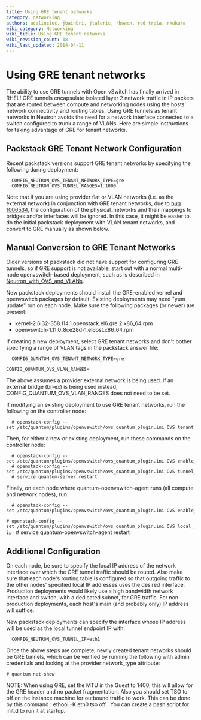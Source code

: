 ```yaml
---
title: Using GRE tenant networks
category: networking
authors: acalinciuc, jbainbri, jtaleric, rbowen, red trela, rkukura
wiki_category: Networking
wiki_title: Using GRE tenant networks
wiki_revision_count: 18
wiki_last_updated: 2014-04-11
---
```


# Using GRE tenant networks

The ability to use GRE tunnels with Open vSwitch has finally arrived in RHEL! GRE tunnels encapsulate isolated layer 2 network traffic in IP packets that are routed between compute and networking nodes using the hosts' network connectivity and routing tables. Using GRE tunnels as tenant networks in Neutron avoids the need for a network interface connected to a switch configured to trunk a range of VLANs. Here are simple instructions for taking advantage of GRE for tenant networks.

## Packstack GRE Tenant Network Configuration

Recent packstack versions support GRE tenant networks by specifying the following during deployment:

      CONFIG_NEUTRON_OVS_TENANT_NETWORK_TYPE=gre
      CONFIG_NEUTRON_OVS_TUNNEL_RANGES=1:1000

Note that if you are using provider flat or VLAN networks (i.e. as the external network) in conjunction with GRE tenant networks, due to [bug 1006534](https://bugzilla.redhat.com/show_bug.cgi?id=1006534), the configuration of the physical_networks and their mappings to bridges and/or interfaces will be ignored. In this case, it might be easier to do the initial packstack deployment with VLAN tenant networks, and convert to GRE manually as shown below.

## Manual Conversion to GRE Tenant Networks

Older versions of packstack did not have support for configuring GRE tunnels, so if GRE support is not available, start out with a normal multi-node openvswitch-based deployment, such as is described in [Neutron_with_OVS_and_VLANs](Neutron_with_OVS_and_VLANs).

New packstack deployments should install the GRE-enabled kernel and openvswitch packages by default. Existing deployments may need "yum update" run on each node. Make sure the following packages (or newer) are present:

*   kernel-2.6.32-358.114.1.openstack.el6.gre.2.x86_64.rpm
*   openvswitch-1.11.0_8ce28d-1.el6ost.x86_64.rpm

If creating a new deployment, select GRE tenant networks and don't bother specifying a range of VLAN tags in the packstack answer file:

      CONFIG_QUANTUM_OVS_TENANT_NETWORK_TYPE=gre
`CONFIG_QUANTUM_OVS_VLAN_RANGES=`<physical network for external network>

The above assumes a provider external network is being used. If an external bridge (br-ex) is being used instead, CONFIG_QUANTUM_OVS_VLAN_RANGES does not need to be set.

If modifying an existing deployment to use GRE tenant networks, run the following on the controller node:

      # openstack-config --set /etc/quantum/plugins/openvswitch/ovs_quantum_plugin.ini OVS tenant_network_type gre

Then, for either a new or existing deployment, run these commands on the controller node:

      # openstack-config --set /etc/quantum/plugins/openvswitch/ovs_quantum_plugin.ini OVS enable_tunneling True
      # openstack-config --set /etc/quantum/plugins/openvswitch/ovs_quantum_plugin.ini OVS tunnel_id_ranges 1:1000
      # service quantum-server restart

Finally, on each node where quantum-openvswitch-agent runs (all compute and network nodes), run:

      # openstack-config --set /etc/quantum/plugins/openvswitch/ovs_quantum_plugin.ini OVS enable_tunneling True
`# openstack-config --set /etc/quantum/plugins/openvswitch/ovs_quantum_plugin.ini OVS local_ip `<IP address>
      # service quantum-openvswitch-agent restart

## Additional Configuration

On each node, be sure to specify the local IP address of the network interface over which the GRE tunnel traffic should be routed. Also make sure that each node's routing table is configured so that outgoing traffic to the other nodes' specified local IP addresses uses the desired interface. Production deployments would likely use a high bandwidth network interface and switch, with a dedicated subnet, for GRE traffic. For non-production deployments, each host's main (and probably only) IP address will suffice.

New packstack deployments can specify the interface whose IP address will be used as the local tunnel endpoint IP with:

      CONFIG_NEUTRON_OVS_TUNNEL_IF=eth1

Once the above steps are complete, newly created tenant networks should be GRE tunnels, which can be verified by running the following with admin credentials and looking at the provider:network_type attribute:

`# quantum net-show `<network name or UUID>

NOTE: When using GRE, set the MTU in the Guest to 1400, this will allow for the GRE header and no packet fragmentation. Also you should set TSO to off on the instance machine for outbound traffic to work. This can be done by this command : ethool -K eth0 tso off . You can create a bash script for init.d to run it at startup.
